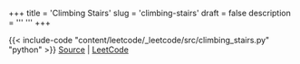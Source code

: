 +++
title = 'Climbing Stairs'
slug = 'climbing-stairs'
draft = false
description =  '''
'''
+++

{{< include-code "content/leetcode/_leetcode/src/climbing_stairs.py" "python" >}}
[Source](https://github.com/grind-rip/leetcode/blob/master/src/climbing_stairs.py) | [LeetCode](https://leetcode.com/problems/climbing-stairs)
